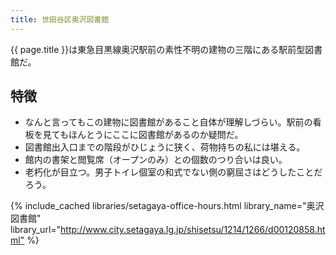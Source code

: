 ```yaml
---
title: 世田谷区奥沢図書館
---
```


{{ page.title }}は東急目黒線奥沢駅前の素性不明の建物の三階にある駅前型図書館だ。

## 特徴

* なんと言ってもこの建物に図書館があること自体が理解しづらい。駅前の看板を見てもほんとうにここに図書館があるのか疑問だ。
* 図書館出入口までの階段がひじょうに狭く、荷物持ちの私には堪える。
* 館内の書架と閲覧席（オープンのみ）との個数のつり合いは良い。
* 老朽化が目立つ。男子トイレ個室の和式でない側の窮屈さはどうしたことだろう。

{% include_cached libraries/setagaya-office-hours.html
    library_name="奥沢図書館"
    library_url="<http://www.city.setagaya.lg.jp/shisetsu/1214/1266/d00120858.html"> %}
